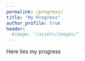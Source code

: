 ```yaml
---
permalink: /progress/
title: "My Progress"
author_profile: true
header:
  #image: "/assets/images/"
---
```


Here lies my progress
